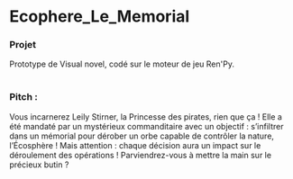 # Ecophere_Le_Memorial
<h3>Projet</h3>
Prototype de Visual novel, codé sur le moteur de jeu Ren'Py.<br>
<br>
<h3>Pitch :</h3>
Vous incarnerez Leily Stirner, la Princesse des pirates, rien que ça ! Elle a été mandaté par un mystérieux commanditaire avec un objectif : s’infiltrer dans un mémorial pour dérober un orbe capable de contrôler la nature, l’Écosphère !
Mais attention : chaque décision aura un impact sur le déroulement des opérations ! Parviendrez-vous à mettre la main sur le précieux butin ?
